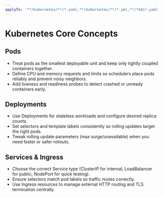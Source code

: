 ```yaml
---
applyTo: '**/kubernetes/**/*.yaml,**/kubernetes/**/*.yml,**/*k8s*.yaml,**/*k8s*.yml,**/*kube*.yaml,**/*kube*.yml'
---
```


# Kubernetes Core Concepts

## Pods

-   Treat pods as the smallest deployable unit and keep only tightly coupled containers together.
-   Define CPU and memory requests and limits so schedulers place pods reliably and prevent noisy neighbors.
-   Add liveness and readiness probes to detect crashed or unready containers early.

## Deployments

-   Use Deployments for stateless workloads and configure desired replica counts.
-   Set selectors and template labels consistently so rolling updates target the right pods.
-   Tweak rolling update parameters (max surge/unavailable) when you need faster or safer rollouts.

## Services & Ingress

-   Choose the correct Service type (ClusterIP for internal, LoadBalancer for public, NodePort for quick testing).
-   Ensure selectors match pod labels so traffic routes correctly.
-   Use Ingress resources to manage external HTTP routing and TLS termination centrally.
